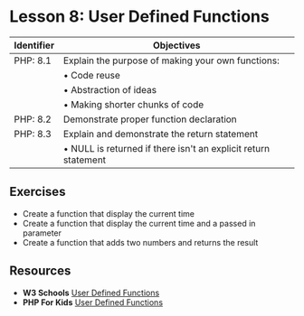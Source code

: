 # Lesson 8: User Defined Functions

Identifier   | Objectives
-------------|------------
PHP: 8.1     | Explain the purpose of making your own functions:
             | &bull; Code reuse
             | &bull; Abstraction of ideas
             | &bull; Making shorter chunks of code
PHP: 8.2     | Demonstrate proper function declaration 
PHP: 8.3     | Explain and demonstrate the return statement
             | &bull; NULL is returned if there isn't an explicit return statement

## Exercises
- Create a function that display the current time
- Create a function that display the current time and a passed in parameter
- Create a function that adds two numbers and returns the result

## Resources
- __W3 Schools__ [User Defined Functions](http://www.w3schools.com/php/php_functions.asp)
- __PHP For Kids__ [User Defined Functions](http://www.phpforkids.com/php/php-functions-user-defined.php)
